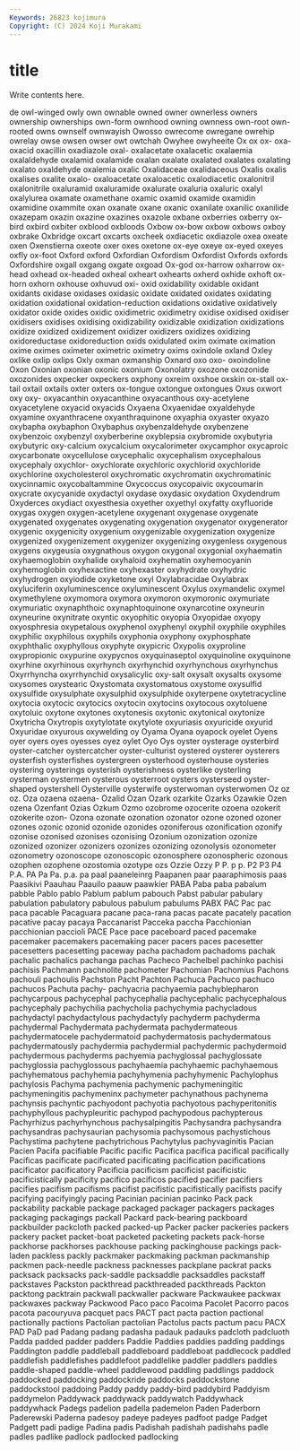 ```yaml
---
Keywords: 26823 kojimura
Copyright: (C) 2024 Koji Murakami
---
```


# title

Write contents here.



de owl-winged owly own
ownable owned owner ownerless owners ownership ownerships own-form ownhood owning
ownness own-root own-rooted owns ownself ownwayish Owosso owrecome owregane owrehip
owrelay owse owsen owser owt owtchah Owyhee owyheeite Ox ox
ox- oxa- oxacid oxacillin oxadiazole oxal- oxalacetate oxalacetic oxalaemia oxalaldehyde
oxalamid oxalamide oxalan oxalate oxalated oxalates oxalating oxalato oxaldehyde oxalemia
oxalic Oxalidaceae oxalidaceous Oxalis oxalis oxalises oxalite oxalo- oxaloacetate oxaloacetic
oxalodiacetic oxalonitril oxalonitrile oxaluramid oxaluramide oxalurate oxaluria oxaluric oxalyl oxalylurea
oxamate oxamethane oxamic oxamid oxamide oxamidin oxamidine oxammite oxan oxanate
oxane oxanic oxanilate oxanilic oxanilide oxazepam oxazin oxazine oxazines oxazole
oxbane oxberries oxberry ox-bird oxbird oxbiter oxblood oxbloods Oxbow ox-bow
oxbow oxbows oxboy oxbrake Oxbridge oxcart oxcarts oxcheek oxdiacetic oxdiazole
oxea oxeate oxen Oxenstierna oxeote oxer oxes oxetone ox-eye oxeye
ox-eyed oxeyes oxfly ox-foot Oxford oxford Oxfordian Oxfordism Oxfordist Oxfords
oxfords Oxfordshire oxgall oxgang oxgate oxgoad Ox-god ox-harrow oxharrow ox-head
oxhead ox-headed oxheal oxheart oxhearts oxherd oxhide oxhoft ox-horn oxhorn
oxhouse oxhuvud oxi- oxid oxidability oxidable oxidant oxidants oxidase oxidases
oxidasic oxidate oxidated oxidates oxidating oxidation oxidational oxidation-reduction oxidations oxidative
oxidatively oxidator oxide oxides oxidic oxidimetric oxidimetry oxidise oxidised oxidiser
oxidisers oxidises oxidising oxidizability oxidizable oxidization oxidizations oxidize oxidized oxidizement
oxidizer oxidizers oxidizes oxidizing oxidoreductase oxidoreduction oxids oxidulated oxim oximate
oximation oxime oximes oximeter oximetric oximetry oxims oxindole oxland Oxley
oxlike oxlip oxlips Oxly oxman oxmanship Oxnard oxo oxo- oxoindoline
Oxon Oxonian oxonian oxonic oxonium Oxonolatry oxozone oxozonide oxozonides oxpecker
oxpeckers oxphony oxreim oxshoe oxskin ox-stall ox-tail oxtail oxtails oxter
oxters ox-tongue oxtongue oxtongues Oxus oxwort oxy oxy- oxyacanthin oxyacanthine
oxyacanthous oxy-acetylene oxyacetylene oxyacid oxyacids Oxyaena Oxyaenidae oxyaldehyde oxyamine oxyanthracene
oxyanthraquinone oxyaphia oxyaster oxyazo oxybapha oxybaphon Oxybaphus oxybenzaldehyde oxybenzene oxybenzoic
oxybenzyl oxyberberine oxyblepsia oxybromide oxybutyria oxybutyric oxy-calcium oxycalcium oxycalorimeter oxycamphor
oxycaproic oxycarbonate oxycellulose oxycephalic oxycephalism oxycephalous oxycephaly oxychlor- oxychlorate oxychloric
oxychlorid oxychloride oxychlorine oxycholesterol oxychromatic oxychromatin oxychromatinic oxycinnamic oxycobaltammine Oxycoccus
oxycopaivic oxycoumarin oxycrate oxycyanide oxydactyl oxydase oxydasic oxydation Oxydendrum Oxyderces
oxydiact oxyesthesia oxyether oxyethyl oxyfatty oxyfluoride oxygas oxygen oxygen-acetylene oxygenant
oxygenase oxygenate oxygenated oxygenates oxygenating oxygenation oxygenator oxygenerator oxygenic oxygenicity
oxygenium oxygenizable oxygenization oxygenize oxygenized oxygenizement oxygenizer oxygenizing oxygenless oxygenous
oxygens oxygeusia oxygnathous oxygon oxygonal oxygonial oxyhaematin oxyhaemoglobin oxyhalide oxyhaloid
oxyhematin oxyhemocyanin oxyhemoglobin oxyhexactine oxyhexaster oxyhydrate oxyhydric oxyhydrogen oxyiodide oxyketone
oxyl Oxylabracidae Oxylabrax oxyluciferin oxyluminescence oxyluminescent Oxylus oxymandelic oxymel oxymethylene
oxymomora oxymora oxymoron oxymoronic oxymuriate oxymuriatic oxynaphthoic oxynaphtoquinone oxynarcotine oxyneurin
oxyneurine oxynitrate oxyntic oxyophitic oxyopia Oxyopidae oxyopy oxyosphresia oxypetalous oxyphenol
oxyphenyl oxyphil oxyphile oxyphiles oxyphilic oxyphilous oxyphils oxyphonia oxyphony oxyphosphate
oxyphthalic oxyphyllous oxyphyte oxypicric Oxypolis oxyproline oxypropionic oxypurine oxypycnos oxyquinaseptol
oxyquinoline oxyquinone oxyrhine oxyrhinous oxyrhynch oxyrhynchid oxyrhynchous oxyrhynchus Oxyrrhyncha oxyrrhynchid
oxysalicylic oxy-salt oxysalt oxysalts oxysome oxysomes oxystearic Oxystomata oxystomatous oxystome
oxysulfid oxysulfide oxysulphate oxysulphid oxysulphide oxyterpene oxytetracycline oxytocia oxytocic oxytocics
oxytocin oxytocins oxytocous oxytoluene oxytoluic oxytone oxytones oxytonesis oxytonic oxytonical
oxytonize Oxytricha Oxytropis oxytylotate oxytylote oxyuriasis oxyuricide oxyurid Oxyuridae oxyurous
oxywelding oy Oyama Oyana oyapock oyelet Oyens oyer oyers oyes
oyesses oyez oylet Oyo Oys oyster oysterage oysterbird oyster-catcher oystercatcher
oyster-culturist oystered oysterer oysterers oysterfish oysterfishes oystergreen oysterhood oysterhouse oysteries
oystering oysterings oysterish oysterishness oysterlike oysterling oysterman oystermen oysterous oysterroot
oysters oysterseed oyster-shaped oystershell Oysterville oysterwife oysterwoman oysterwomen Oz oz
oz. Oza ozaena ozaena- Ozalid Ozan Ozark ozarkite Ozarks Ozawkie
Ozen ozena Ozenfant Ozias Ozkum Ozmo ozobrome ozocerite ozoena ozokerit
ozokerite ozon- Ozona ozonate ozonation ozonator ozone ozoned ozoner ozones
ozonic ozonid ozonide ozonides ozoniferous ozonification ozonify ozonise ozonised ozonises
ozonising Ozonium ozonization ozonize ozonized ozonizer ozonizers ozonizes ozonizing ozonolysis
ozonometer ozonometry ozonoscope ozonoscopic ozonosphere ozonospheric ozonous ozophen ozophene ozostomia
ozotype ozs Ozzie Ozzy P P. p p. P2 P3
P4 P.A. PA Pa Pa. p.a. pa paal paaneleinrg Paapanen
paar paaraphimosis paas Paasikivi Paauhau Paauilo paauw paawkier PABA Paba
paba pabalum pabble Pablo pablo Pablum pablum pabouch Pabst pabular
pabulary pabulation pabulatory pabulous pabulum pabulums PABX PAC Pac pac
paca pacable Pacaguara pacane paca-rana pacas pacate pacately pacation pacative
pacay pacaya Paccanarist Pacceka paccha Pacchionian pacchionian paccioli PACE Pace
pace paceboard paced pacemake pacemaker pacemakers pacemaking pacer pacers paces
pacesetter pacesetters pacesetting paceway pacha pachadom pachadoms pachak pachalic pachalics
pachanga pachas Pacheco Pachelbel pachinko pachisi pachisis Pachmann pachnolite pachometer
Pachomian Pachomius Pachons pachouli pachoulis Pachston Pacht Pachton Pachuca Pachuco
pachuco pachucos Pachuta pachy- pachyacria pachyaemia pachyblepharon pachycarpous pachycephal pachycephalia
pachycephalic pachycephalous pachycephaly pachychilia pachycholia pachychymia pachycladous pachydactyl pachydactylous pachydactyly
pachyderm pachyderma pachydermal Pachydermata pachydermata pachydermateous pachydermatocele pachydermatoid pachydermatosis pachydermatous
pachydermatously pachydermia pachydermial pachydermic pachydermoid pachydermous pachyderms pachyemia pachyglossal pachyglossate
pachyglossia pachyglossous pachyhaemia pachyhaemic pachyhaemous pachyhematous pachyhemia pachyhymenia pachyhymenic Pachylophus
pachylosis Pachyma pachymenia pachymenic pachymeningitic pachymeningitis pachymeninx pachymeter pachynathous pachynema
pachynsis pachyntic pachyodont pachyotia pachyotous pachyperitonitis pachyphyllous pachypleuritic pachypod pachypodous
pachypterous Pachyrhizus pachyrhynchous pachysalpingitis Pachysandra pachysandra pachysandras pachysaurian pachysomia pachysomous
pachystichous Pachystima pachytene pachytrichous Pachytylus pachyvaginitis Pacian Pacien Pacifa pacifiable
Pacific pacific Pacifica pacifica pacifical pacifically Pacificas pacificate pacificated pacificating
pacification pacifications pacificator pacificatory Pacificia pacificism pacificist pacificistic pacificistically pacificity
pacifico pacificos pacified pacifier pacifiers pacifies pacifism pacifisms pacifist pacifistic
pacifistically pacifists pacify pacifying pacifyingly pacing Pacinian pacinian pacinko Pack
pack packability packable package packaged packager packagers packages packaging packagings
packall Packard pack-bearing packboard packbuilder packcloth packed packed-up Packer packer
packeries packers packery packet packet-boat packeted packeting packets pack-horse packhorse
packhorses packhouse packing packinghouse packings pack-laden packless packly packmaker packmaking
packman packmanship packmen pack-needle packness packnesses packplane packrat packs packsack
packsacks pack-saddle packsaddle packsaddles packstaff packstaves Packston packthread packthreaded packthreads
Packton packtong packtrain packwall packwaller packware Packwaukee packwax packwaxes packway
Packwood Paco paco Pacoima Pacolet Pacorro pacos pacota pacouryuva pacquet
pacs PACT pact pacta paction pactional pactionally pactions Pactolian pactolian
Pactolus pacts pactum pacu PACX PAD PaD pad Padang padang
padasha padauk padauks padcloth padcluoth Padda padded padder padders Paddie
Paddies paddies padding paddings Paddington paddle paddleball paddleboard paddleboat paddlecock
paddled paddlefish paddlefishes paddlefoot paddlelike paddler paddlers paddles paddle-shaped paddle-wheel
paddlewood paddling paddlings paddock paddocked paddocking paddockride paddocks paddockstone paddockstool
paddoing Paddy paddy paddy-bird paddybird Paddyism paddymelon Paddywack paddywack paddywatch
Paddywhack paddywhack Padegs padelion padella pademelon Paden Paderborn Paderewski Paderna
padesoy padeye padeyes padfoot padge Padget Padgett padi padige Padina
padis Padishah padishah padishahs padle padles padlike padlock padlocked padlocking
